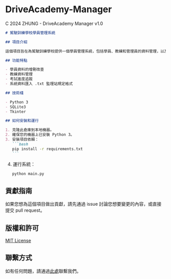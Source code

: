 # DriveAcademy-Manager

C 2024 ZHUNG - DriveAcademy Manager v1.0

````markdown
# 駕駛訓練學校學員管理系統

## 項目介紹

這個項目旨在為駕駛訓練學校提供一個學員管理系統，包括學員、教練和管理員的資料管理，以及相關的教學和考試進度追蹤，並且可輸出 .txt 下載至電腦可供駕訓班上傳 .txt 至監理站。

## 功能特點

- 學員資料的增刪改查
- 教練資料管理
- 考試進度追蹤
- 系統資料匯入 .txt 監理站規定格式

## 技術棧

- Python 3
- SQLite3
- Tkinter

## 如何安裝和運行

1. 克隆此倉庫到本地機器。
2. 確保您的機器上已安裝 Python 3。
3. 安裝項目依賴：
   ```bash
   pip install -r requirements.txt
   ```
````

4. 運行系統：

```bash
   python main.py
```

## 貢獻指南

如果您想為這個項目做出貢獻，請先通過 issue 討論您想要變更的內容，或直接提交 pull request。

## 版權和許可

[MIT License](LICENSE)

## 聯繫方式

如有任何問題，請通過[此處](mailto:Adler.Lei@Gmail.com)聯繫我們。
